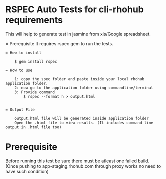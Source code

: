 RSPEC Auto Tests for cli-rhohub requirements
===========

This will help to generate test in jasmine from xls/Google spreadsheet.

= Prerequisite
	It requires rspec gem to run the tests.

	= How to install

		$ gem install rspec
  
	= How to use

		1: copy the spec folder and paste inside your local rhohub application folder.
		2: now go to the application folder using commandline/terminal
		3: Provide command
		    $ rspec --format h > output.html

  
	= Output File

		output.html file will be generated inside application folder
		Open the .html file to view results. (It includes command line output in .html file too)
		
Prerequisite
============

Before running this test be sure there must be atleast one failed build. 
(Once pushing to app-staging.rhohub.com through proxy works no need to have such condition)


